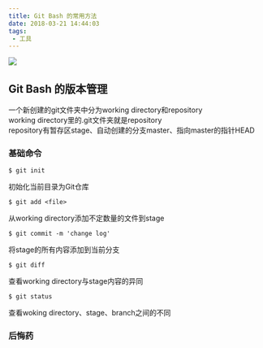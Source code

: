 ```yaml
---
title: Git Bash 的常用方法
date: 2018-03-21 14:44:03
tags:
 - 工具
---
```

![](/assets/blogImgs/git-version-manage.jpg)

## Git Bash 的版本管理   

一个新创建的git文件夹中分为working directory和repository  
working directory里的.git文件夹就是repository  
repository有暂存区stage、自动创建的分支master、指向master的指针HEAD  

### 基础命令  

```  
$ git init  
```  
初始化当前目录为Git仓库  

```  
$ git add <file> 
```  
从working directory添加不定数量的文件到stage 

```  
$ git commit -m 'change log'  
```  
将stage的所有内容添加到当前分支  

```  
$ git diff  
```  
查看working directory与stage内容的异同

```  
$ git status  
```  
查看woking directory、stage、branch之间的不同  

### 后悔药
